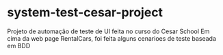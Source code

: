 # system-test-cesar-project
Projeto de automação de teste de UI feita no curso do Cesar School
Em cima da web page RentalCars, foi feita alguns cenarioes de teste baseada em BDD
